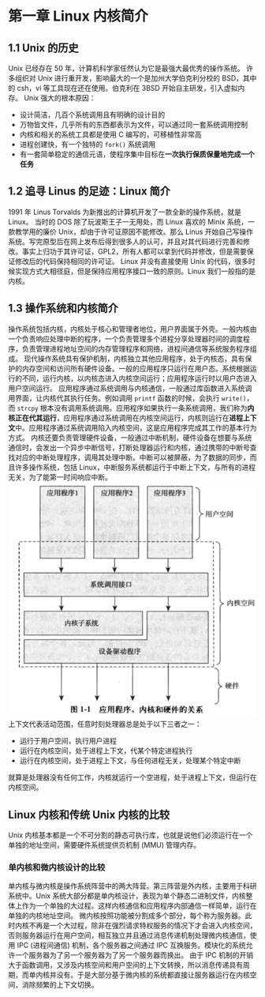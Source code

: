 # 第一章 Linux 内核简介
## 1.1 Unix 的历史
Unix 已经存在 50 年，计算机科学家任然认为它是最强大最优秀的操作系统。 
许多组织对 Unix 进行重开发，影响最大的一个是加州大学伯克利分校的 BSD，其中的 csh，vi 等工具现在还在使用。伯克利在 3BSD 开始自主研发，引入虚拟内存。 
Unix 强大的根本原因：

- 设计简洁，几百个系统调用且有明确的设计目的
- 万物皆文件，几乎所有的东西都表示为文件，可以通过同一套系统调用控制
- 内核和相关的系统工具都是使用 C 编写的，可移植性非常高
- 进程创建快，有一个独特的 `fork()` 系统调用
- 有一套简单稳定的通信元语，使程序集中目标在**一次执行保质保量地完成一个任务**
## 1.2 追寻 Linus 的足迹：Linux 简介
1991 年 Linus Torvalds 为新推出的计算机开发了一款全新的操作系统，就是 Linux。 
当时的 DOS 除了玩波斯王子一无用处，而 Linux 喜欢的 Minix 系统，一款教学用的廉价 Unix，却由于许可证原因不能修改。那么 Linus 开始自己写操作系统。写完原型后在网上发布后得到很多人的认可，并且对其代码进行完善和修改。事实上归功于其许可证，GPL2，所有人都可以拿到代码并修改，但是需要保证修改后的代码保持相同的许可证。 
Linux 并没有直接使用 Unix 的代码，很多时候实现方式大相径庭，但是保持应用程序接口一致的原则。Linux 我们一般指的是内核。
## 1.3 操作系统和内核简介
操作系统包括内核，内核处于核心和管理者地位，用户界面属于外壳。一般内核由一个负责响应处理中断的程序，一个负责管理多个进程分享处理器时间的调度程序，负责管理进程地址空间的内存管理程序和网络，进程间通信等系统服务程序组成。 
现代操作系统具有保护机制，内核独立其他应用程序，处于内核态，具有保护的内存空间和访问所有硬件设备。一般的应用程序只运行在用户态。系统根据运行的不同，运行内核，以内核态进入内核空间运行；应用程序运行时以用户态进入用户空间运行。 
应用程序通过系统调用与内核通信，一般通过库函数进入系统调用界面，让内核代其执行任务。例如调用 `printf` 函数的时候，会执行 `write()`，而 `strcpy` 根本没有调用系统调用。应用程序如果执行一条系统调用，我们称为**内核正在代其运行**，应用程序通过系统调用在内核空间运行，内核则运行在**进程上下文**中。应用程序通过系统调用陷入内核空间，这是应用程序完成其工作的基本行为方式。 
内核还要负责管理硬件设备，一般通过中断机制，硬件设备在想要与系统通信时，会发出一个异步中断信号，打断处理器运行和内核，通过携带的中断号查找对应的中断处理程序，调用其处理中断。中断可以被屏蔽，为了数据的同步，而且许多操作系统，包括 Linux，中断服务系统都运行于中断上下文，与所有的进程无关，为了能第一时间响应中断。 
![image.png](img/Linux%E5%86%85%E6%A0%B8%E8%AE%BE%E8%AE%A1%E4%B8%8E%E5%AE%9E%E7%8E%B0/1667996055126-f0f3c17a-48c9-463a-ae9b-1c2a8a67f929.png )
上下文代表活动范围，任意时刻处理器总是处于以下三者之一：

- 运行于用户空间，执行用户进程
- 运行在内核空间，处于进程上下文，代某个特定进程执行
- 运行在内核空间，处于进程上下文，与任何进程无关，处理某个特定中断

就算是处理器没有任何工作，内核就运行一个空进程，处于进程上下文，但运行在内核空间。
## Linux 内核和传统 Unix 内核的比较

Unix 内核基本都是一个不可分割的静态可执行库，也就是说他们必须运行在一个单独的地址空间，需要硬件系统提供页机制 (MMU) 管理内存。

### 单内核和微内核设计的比较

单内核与微内核是操作系统阵营中的两大阵营。第三阵营是外内核，主要用于科研系统中。Unix 系统大部分都是单内核设计，表现为单个静态二进制文件，内核整体上作为一个单独的大过程。这样内核通信和应用程序内部通信一样简单，运行在单独的内核地址空间。
微内核按照功能被分割成多个部分，每个称为服务器。此时内核不再是一个大过程，除非在强烈请求特权服务的情况下才会进入内核空间，否则服务器运行在用户空间，相互独立并且通过消息传递机制处理微内核通信，使用 IPC (进程间通信) 机制，各个服务器之间通过 IPC 互换服务。模块化的系统允许一个服务器为了另一个服务器为了另一个服务器而换出。
由于 IPC 机制的开销大于函数调用，又涉及内核空间和用户空间的上下文转换，所以消息传递具有周期，而单内核并没有。于是大部分基于微内核的系统都直接让服务器运行在内核空间，消除频繁的上下文切换。

